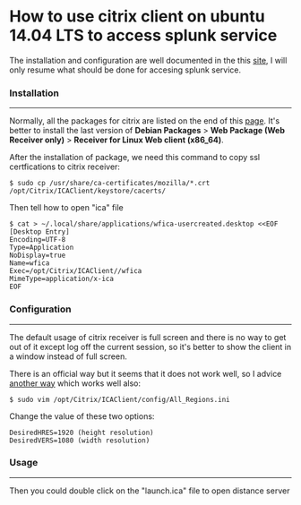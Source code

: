# How to use citrix client on ubuntu 14.04 LTS to access splunk service

The installation and configuration are well documented in the this [site](http://doc.ubuntu-fr.org/citrix), I will only resume what should be done for accesing splunk service.

### Installation
----------------
Normally, all the packages for citrix are listed on the end of this [page](http://www.citrix.com/downloads/citrix-receiver/linux/receiver-for-linux-1321.html). It's better to install the last version of **Debian Packages** > **Web Package (Web Receiver only)** > **Receiver for Linux Web client (x86_64)**.

After the installation of package, we need this command to copy ssl certfications to citrix receiver:

    $ sudo cp /usr/share/ca-certificates/mozilla/*.crt /opt/Citrix/ICAClient/keystore/cacerts/

Then tell how to open "ica" file

    $ cat > ~/.local/share/applications/wfica-usercreated.desktop <<EOF
    [Desktop Entry]
    Encoding=UTF-8
    Type=Application
    NoDisplay=true
    Name=wfica
    Exec=/opt/Citrix/ICAClient//wfica
    MimeType=application/x-ica
    EOF

### Configuration
-----------------

The default usage of citrix receiver is full screen and there is no way to get out of it except log off the current session, so it's better to show the client in a window instead of full screen.

There is an official way but it seems that it does not work well, so I advice [another way](http://gonzothegeek.blogspot.fr/2014/05/citrix-receiver-on-ubuntu-1404.html) which works well also:

    $ sudo vim /opt/Citrix/ICAClient/config/All_Regions.ini

Change the value of these two options:

    DesiredHRES=1920 (height resolution)
    DesiredVERS=1080 (width resolution)
    
### Usage
---------

Then you could double click on the "launch.ica" file to open distance server
